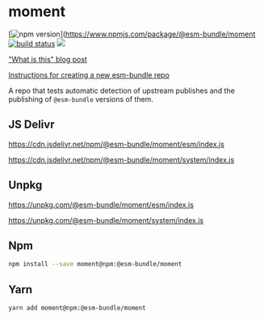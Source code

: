# moment

[![npm version](https://img.shields.io/npm/v/@esm-bundle/momentsvg?style=flat)](https://www.npmjs.com/package/@esm-bundle/moment [![build status](https://travis-ci.com/esm-bundle/moment.svg?branch=master)](https://travis-ci.com/esm-bundle/moment) [![](https://data.jsdelivr.com/v1/package/npm/@esm-bundle/moment/badge)](https://www.jsdelivr.com/package/npm/@esm-bundle/moment)

["What is this" blog post](https://medium.com/@joeldenning/an-esm-bundle-for-any-npm-package-5f850db0e04d)

[Instructions for creating a new esm-bundle repo](https://github.com/esm-bundle/new-repo-instructions)

A repo that tests automatic detection of upstream publishes and the publishing of `@esm-bundle` versions of them.

## JS Delivr

https://cdn.jsdelivr.net/npm/@esm-bundle/moment/esm/index.js

https://cdn.jsdelivr.net/npm/@esm-bundle/moment/system/index.js

## Unpkg

https://unpkg.com/@esm-bundle/moment/esm/index.js

https://unpkg.com/@esm-bundle/moment/system/index.js

## Npm

```sh
npm install --save moment@npm:@esm-bundle/moment
```

## Yarn

```sh
yarn add moment@npm:@esm-bundle/moment
```
